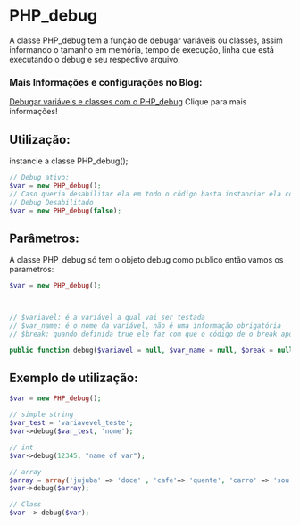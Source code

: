 # PHP_debug

A classe PHP_debug tem a função de debugar variáveis ou classes, assim informando o tamanho em memória, tempo de execução, linha que está executando o debug e seu respectivo arquivo. 

### Mais Informações e configurações no Blog:
[Debugar variáveis e classes com o PHP_debug](http://www.bulfaitelo.com.br/2016/11/debugar-variaveis-e-classes-com-o.html) Clique para mais informações!

## Utilização:

instancie a classe PHP_debug(); 

```php
// Debug ativo:
$var = new PHP_debug();
// Caso queria desabilitar ela em todo o código basta instanciar ela com o parâmetro false;
// Debug Desabilitado
$var = new PHP_debug(false);

```

## Parâmetros:

A classe PHP_debug só tem o objeto debug como publico então vamos os parametros:

```php
$var = new PHP_debug();



// $variavel: é a variável a qual vai ser testada
// $var_name: é o nome da variável, não é uma informação obrigatória
// $break: quando definida true ele faz com que o código de o break apos executa o debug por padrão ela está com false

public function debug($variavel = null, $var_name = null, $break = null);

```

## Exemplo de utilização: 

```php
$var = new PHP_debug();

// simple string
$var_test = 'variavevel_teste';
$var->debug($var_test, 'nome');

// int
$var->debug(12345, "name of var");

// array
$array = array('jujuba' => 'doce' , 'cafe'=> 'quente', 'carro' => 'sou pobre', 'sem chave' );
$var->debug($array);

// Class
$var -> debug($var);

```






